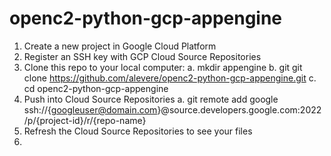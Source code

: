 # openc2-python-gcp-appengine

1. Create a new project in Google Cloud Platform
2. Register an SSH key with GCP Cloud Source Repositories
3. Clone this repo to your local computer: 
   a. mkdir appengine
   b. git git clone https://github.com/alevere/openc2-python-gcp-appengine.git
   c. cd openc2-python-gcp-appengine
4. Push into Cloud Source Repositories
   a. git remote add google ssh://{googleuser@domain.com}@source.developers.google.com:2022/p/{project-id}/r/{repo-name}
5. Refresh the Cloud Source Repositories to see your files
6. 
